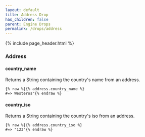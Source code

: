 ```yaml
---
layout: default
title: Address Drop
has_children: false
parent: Engine Drops
permalink: /drops/address
---
```


{% include page_header.html %}

### Address

#### country_name

Returns a String containing the country's name from an address.

```liquid
{% raw %}{% address.country_name %}
#=> Westeros"{% endraw %}
```

#### country_iso


Returns a String containing the country's iso from an address.

```liquid
{% raw %}{% address.country_iso %}
#=> "123"{% endraw %}
```